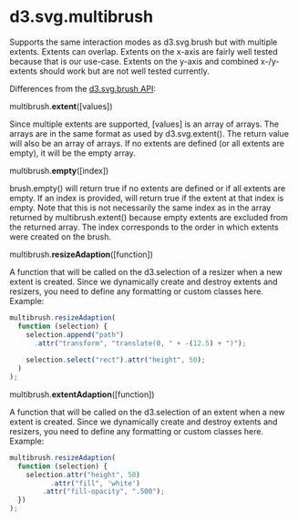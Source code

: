 d3.svg.multibrush
===================

Supports the same interaction modes as d3.svg.brush but with multiple extents. Extents can overlap. Extents on the x-axis are fairly well tested because that is our use-case. Extents on the y-axis and combined x-/y-extents should work but are not well tested currently.


Differences from the [d3.svg.brush API](https://github.com/mbostock/d3/wiki/SVG-Controls#wiki-brush):


multibrush.**extent**([values])

Since multiple extents are supported, [values] is an array of arrays. The arrays are in the same format as used by d3.svg.extent(). The return value will also be an array of arrays. If no extents are defined (or all extents are empty), it will be the empty array.


multibrush.**empty**([index])

brush.empty() will return true if no extents are defined or if all extents are empty. If an index is provided, will return true if the extent at that index is empty. Note that this is not necessarily the same index as in the array returned by multibrush.extent() because empty extents are excluded from the returned array. The index corresponds to the order in which extents were created on the brush.


multibrush.**resizeAdaption**([function])

A function that will be called on the d3.selection of a resizer when a new extent is created. Since we dynamically create and destroy extents and resizers, you need to define any formatting or custom classes here. Example:

```js
multibrush.resizeAdaption(
  function (selection) {
    selection.append("path")
      .attr("transform", "translate(0, " + -(12.5) + ")");
							
    selection.select("rect").attr("height", 50);
  )
);
```


multibrush.**extentAdaption**([function])

A function that will be called on the d3.selection of an extent when a new extent is created. Since we dynamically create and destroy extents and resizers, you need to define any formatting or custom classes here. Example:

```js
multibrush.resizeAdaption(
  function (selection) {
    selection.attr("height", 50)
		  .attr("fill", 'white')
	  	.attr("fill-opacity", ".500");
  })
);
```
